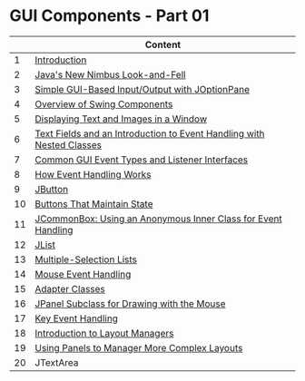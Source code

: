 # **GUI Components - Part 01**

|     | Content |
| --- | ------- |
|  1 | [Introduction](/code/markdown/java_swing/section09_01.md) |
|  2 | [Java's New Nimbus Look-and-Fell](/code/markdown/java_swing/section09_02.md) |
|  3 | [Simple GUI-Based Input/Output with JOptionPane](/code/markdown/java_swing/section09_03.md) |
|  4 | [Overview of Swing Components](/code/markdown/java_swing/section09_04.md) |
|  5 | [Displaying Text and Images in a Window](/code/markdown/java_swing/section09_05.md) |
|  6 | [Text Fields and an Introduction to Event Handling with Nested Classes](/code/markdown/java_swing/section09_06.md) |
|  7 | [Common GUI Event Types and Listener Interfaces](/code/markdown/java_swing/section09_07.md) |
|  8 | [How Event Handling Works](/code/markdown/java_swing/section09_08.md) |
|  9 | [JButton](/code/markdown/java_swing/section09_09.md) | 
| 10 | [Buttons That Maintain State](/code/markdown/java_swing/section09_10.md) | 
| 11 | [JCommonBox: Using an Anonymous Inner Class for Event Handling](/code/markdown/java_swing/section09_11.md) | 
| 12 | [JList](/code/markdown/java_swing/section09_12.md) |
| 13 | [Multiple-Selection Lists](/code/markdown/java_swing/section09_13.md) |
| 14 | [Mouse Event Handling](/code/markdown/java_swing/section09_14.md) | 
| 15 | [Adapter Classes](/code/markdown/java_swing/section09_15.md) |
| 16 | [JPanel Subclass for Drawing with the Mouse](/code/markdown/java_swing/section09_16.md) | 
| 17 | [Key Event Handling](/code/markdown/java_swing/section09_17.md) |
| 18 | [Introduction to Layout Managers](/code/markdown/java_swing/section09_18.md) |
| 19 | [Using Panels to Manager More Complex Layouts](/code/markdown/java_swing/section09_19.md) |
| 20 | JTextArea |